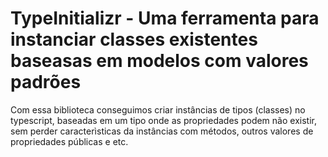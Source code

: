 # TypeInitializr - Uma ferramenta para instanciar classes existentes baseasas em modelos com valores padrões

Com essa biblioteca conseguimos criar instâncias de tipos (classes) no typescript, baseadas em um tipo onde as propriedades
podem não existir, sem perder caracterìsticas da instâncias com métodos, outros valores de propriedades públicas e etc.
